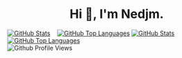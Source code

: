 <!-- ### Hi there 👋 -->

<!--
**BNedjm/BNedjm** is a ✨ _special_ ✨ repository because its `README.md` (this file) appears on your GitHub profile.

Here are some ideas to get you started:

- 🔭 I’m currently working on ...
- 🌱 I’m currently learning ...
- 👯 I’m looking to collaborate on ...
- 🤔 I’m looking for help with ...
- 💬 Ask me about ...
- 📫 How to reach me: ...
- 😄 Pronouns: ...
- ⚡ Fun fact: ...
-->
<h1 align="center">Hi 👋, I'm Nedjm.</h1>


[![GitHub Stats](https://github-readme-stats-7nul.vercel.app/api?username=bnedjm&count_private=true&locale=en&role=OWNER,ORGANIZATION_MEMBER,COLLABORATOR&show_icons=true&theme=github_dark&bg_color=00000000&icon_color=8b949e&border_color=30363d&border_radius=6&hide_title=true&card_width=450&custom_title=GitHub%20Stats#gh-dark-mode-only)](https://github.com/BNedjm/github-readme-stats#gh-dark-mode-only)&nbsp;&nbsp;&nbsp;
[![GitHub Top Languages](https://github-readme-stats-7nul.vercel.app/api/top-langs/?username=bnedjm&count_private=true&locale=en&role=OWNER,ORGANIZATION_MEMBER,COLLABORATOR&theme=github_dark&bg_color=00000000&icon_color=8b949e&border_color=30363d&border_radius=6&langs_count=6&layout=compact&card_width=380#gh-dark-mode-only)](https://github.com/BNedjm/github-readme-stats#gh-dark-mode-only)
[![GitHub Stats](https://github-readme-stats-7nul.vercel.app/api?username=bnedjm&count_private=true&locale=en&role=OWNER,ORGANIZATION_MEMBER,COLLABORATOR&show_icons=true&theme=default&border_radius=6&hide_title=true&card_width=450&custom_title=GitHub%20Stats#gh-light-mode-only)](https://github.com/BNedjm/github-readme-stats#gh-light-mode-only)&nbsp;&nbsp;&nbsp;
[![GitHub Top Languages](https://github-readme-stats-7nul.vercel.app/api/top-langs/?username=bnedjm&count_private=true&locale=en&role=OWNER,ORGANIZATION_MEMBER,COLLABORATOR&theme=default&border_radius=6&langs_count=6&layout=compact&card_width=380#gh-light-mode-only)](https://github.com/BNedjm/github-readme-stats#gh-light-mode-only)
<br>
![Github Profile Views](https://komarev.com/ghpvc/?username=bnedjm&color=3572a5&style=flat)
